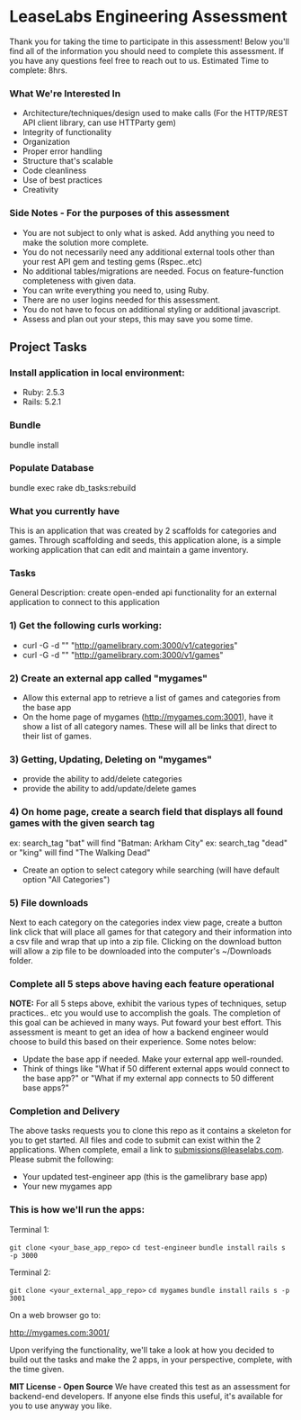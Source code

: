 # LeaseLabs Engineering Assessment
Thank you for taking the time to participate in this assessment! Below you'll find all of the information you should need to complete this assessment. If you have any questions feel free to reach out to us.  Estimated Time to complete: 8hrs.

### What We're Interested In

* Architecture/techniques/design used to make calls (For the HTTP/REST API client library, can use HTTParty gem)
* Integrity of functionality
* Organization
* Proper error handling
* Structure that's scalable
* Code cleanliness
* Use of best practices
* Creativity

### Side Notes - For the purposes of this assessment
  - You are not subject to only what is asked. Add anything you need to make the solution more complete.
  - You do not necessarily need any additional external tools other than your rest API gem and testing gems (Rspec..etc)
  - No additional tables/migrations are needed. Focus on feature-function completeness with given data.
  - You can write everything you need to, using Ruby.
  - There are no user logins needed for this assessment.
  - You do not have to focus on additional styling or additional javascript.
  - Assess and plan out your steps, this may save you some time.

## Project Tasks ##
### Install application in local environment:
  - Ruby: 2.5.3
  - Rails: 5.2.1

### Bundle
  bundle install

### Populate Database
  bundle exec rake db_tasks:rebuild

### What you currently have
  This is an application that was created by 2 scaffolds for categories and games. Through scaffolding and seeds, this application alone, is a simple working application that can edit and maintain a game inventory.

### Tasks
  General Description: create open-ended api functionality for an external application to connect to this application

### 1) Get the following curls working:
  - curl -G -d "" "http://gamelibrary.com:3000/v1/categories"
  - curl -G -d "" "http://gamelibrary.com:3000/v1/games"

### 2) Create an external app called "mygames"
  - Allow this external app to retrieve a list of games and categories from the base app
  - On the home page of mygames (http://mygames.com:3001), have it show a list of all category names. These will all be links that direct to their list of games.

### 3) Getting, Updating, Deleting on "mygames"
  - provide the ability to add/delete categories
  - provide the ability to add/update/delete games

### 4) On home page, create a search field that displays all found games with the given search tag
  ex: search_tag "bat" will find "Batman: Arkham City"
  ex: search_tag "dead" or "king" will find "The Walking Dead"
  - Create an option to select category while searching (will have default option "All Categories")

### 5) File downloads
  Next to each category on the categories index view page, create a button link click that will place all games for that category and their information into a csv file and wrap that up into a zip file.  Clicking on the download button will allow a zip file to be downloaded into the computer's ~/Downloads folder.

### Complete all 5 steps above having each feature operational

**NOTE:** For all 5 steps above, exhibit the various types of techniques, setup practices.. etc you would use to accomplish the goals. The completion of this goal can be achieved in many ways. Put foward your best effort. This assessment is meant to get an idea of how a backend engineer would choose to build this based on their experience. Some notes below:

  - Update the base app if needed. Make your external app well-rounded.
  - Think of things like "What if 50 different external apps would connect to the base app?" or "What if my external app connects to 50 different base apps?"

### Completion and Delivery
The above tasks requests you to clone this repo as it contains a skeleton for you to get started. All files and code to submit can exist within the 2 applications.  When complete, email a link to submissions@leaselabs.com. Please submit the following:

 - Your updated test-engineer app (this is the gamelibrary base app)
 - Your new mygames app

### This is how we'll run the apps:

Terminal 1:

  `git clone <your_base_app_repo>`
  `cd test-engineer`
  `bundle install`
  `rails s -p 3000`

Terminal 2:

  `git clone <your_external_app_repo>`
  `cd mygames`
  `bundle install`
  `rails s -p 3001`

On a web browser go to:

http://mygames.com:3001/

Upon verifying the functionality, we'll take a look at how you decided to build out the tasks and make the 2 apps, in your perspective, complete, with the time given.

**MIT License - Open Source** We have created this test as an assessment for backend-end developers. If anyone else finds this useful, it's available for you to use anyway you like.
